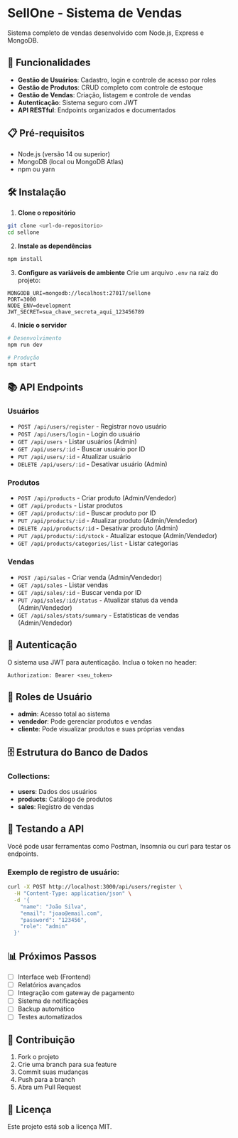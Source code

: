 # SellOne - Sistema de Vendas

Sistema completo de vendas desenvolvido com Node.js, Express e MongoDB.

## 🚀 Funcionalidades

- **Gestão de Usuários**: Cadastro, login e controle de acesso por roles
- **Gestão de Produtos**: CRUD completo com controle de estoque
- **Gestão de Vendas**: Criação, listagem e controle de vendas
- **Autenticação**: Sistema seguro com JWT
- **API RESTful**: Endpoints organizados e documentados

## 📋 Pré-requisitos

- Node.js (versão 14 ou superior)
- MongoDB (local ou MongoDB Atlas)
- npm ou yarn

## 🛠️ Instalação

1. **Clone o repositório**
```bash
git clone <url-do-repositorio>
cd sellone
```

2. **Instale as dependências**
```bash
npm install
```

3. **Configure as variáveis de ambiente**
Crie um arquivo `.env` na raiz do projeto:
```env
MONGODB_URI=mongodb://localhost:27017/sellone
PORT=3000
NODE_ENV=development
JWT_SECRET=sua_chave_secreta_aqui_123456789
```

4. **Inicie o servidor**
```bash
# Desenvolvimento
npm run dev

# Produção
npm start
```

## 📚 API Endpoints

### Usuários
- `POST /api/users/register` - Registrar novo usuário
- `POST /api/users/login` - Login do usuário
- `GET /api/users` - Listar usuários (Admin)
- `GET /api/users/:id` - Buscar usuário por ID
- `PUT /api/users/:id` - Atualizar usuário
- `DELETE /api/users/:id` - Desativar usuário (Admin)

### Produtos
- `POST /api/products` - Criar produto (Admin/Vendedor)
- `GET /api/products` - Listar produtos
- `GET /api/products/:id` - Buscar produto por ID
- `PUT /api/products/:id` - Atualizar produto (Admin/Vendedor)
- `DELETE /api/products/:id` - Desativar produto (Admin)
- `PUT /api/products/:id/stock` - Atualizar estoque (Admin/Vendedor)
- `GET /api/products/categories/list` - Listar categorias

### Vendas
- `POST /api/sales` - Criar venda (Admin/Vendedor)
- `GET /api/sales` - Listar vendas
- `GET /api/sales/:id` - Buscar venda por ID
- `PUT /api/sales/:id/status` - Atualizar status da venda (Admin/Vendedor)
- `GET /api/sales/stats/summary` - Estatísticas de vendas (Admin/Vendedor)

## 🔐 Autenticação

O sistema usa JWT para autenticação. Inclua o token no header:
```
Authorization: Bearer <seu_token>
```

## 👥 Roles de Usuário

- **admin**: Acesso total ao sistema
- **vendedor**: Pode gerenciar produtos e vendas
- **cliente**: Pode visualizar produtos e suas próprias vendas

## 🗄️ Estrutura do Banco de Dados

### Collections:
- **users**: Dados dos usuários
- **products**: Catálogo de produtos
- **sales**: Registro de vendas

## 🧪 Testando a API

Você pode usar ferramentas como Postman, Insomnia ou curl para testar os endpoints.

### Exemplo de registro de usuário:
```bash
curl -X POST http://localhost:3000/api/users/register \
  -H "Content-Type: application/json" \
  -d '{
    "name": "João Silva",
    "email": "joao@email.com",
    "password": "123456",
    "role": "admin"
  }'
```

## 📊 Próximos Passos

- [ ] Interface web (Frontend)
- [ ] Relatórios avançados
- [ ] Integração com gateway de pagamento
- [ ] Sistema de notificações
- [ ] Backup automático
- [ ] Testes automatizados

## 🤝 Contribuição

1. Fork o projeto
2. Crie uma branch para sua feature
3. Commit suas mudanças
4. Push para a branch
5. Abra um Pull Request

## 📄 Licença

Este projeto está sob a licença MIT.
